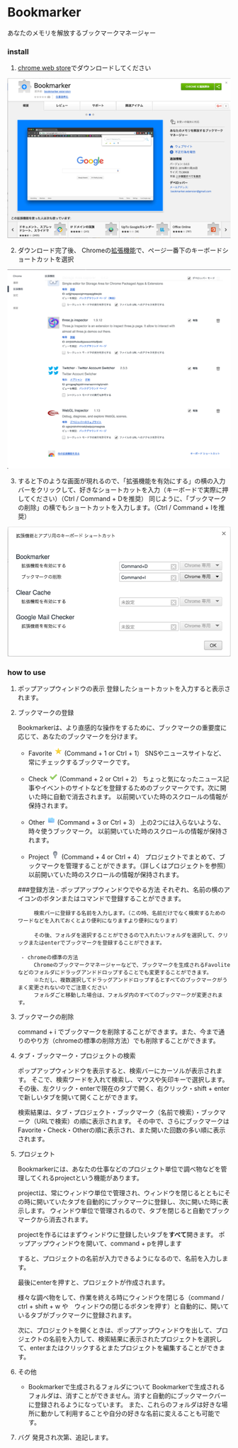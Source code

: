 # Bookmarker
あなたのメモリを解放するブックマークマネージャー

### install
 1. [chrome web store](https://chrome.google.com/webstore/detail/bookmarker/glhpfpaemdkplbllfmkbigklacjneoba)でダウンロードしてください
 <img src="images/store page.png">
 
 2. ダウンロード完了後、 Chromeの[拡張機能](chrome://extensions/)で、ページ一番下のキーボードショートカットを選択
 <img src="images/chrome extensions.png">
 
 3. すると下のような画面が現れるので、「拡張機能を有効にする」の横の入力バーをクリックして、好きなショートカットを入力（キーボードで実際に押してください）（Ctrl / Command + Dを推奨）
     同じように、「ブックマークの削除」の横でもショートカットを入力します。（Ctrl / Command + Iを推奨）
 <img src="images/keyboardshortcut.png">
 
 
 
 


### how to use
1. ポップアップウィンドウの表示
    登録したショートカットを入力すると表示されます。


2. ブックマークの登録

    Bookmarkerは、より直感的な操作をするために、ブックマークの重要度に応じて、あなたのブックマークを分けます。

    - Favorite <img src="images/favorites.png" width="20px"> (Command + 1 or Ctrl + 1）
        SNSやニュースサイトなど、常にチェックするブックマークです。

    - Check <img src="images/check.png" width="20px"> (Command + 2 or Ctrl + 2）
        ちょっと気になったニュース記事やイベントのサイトなどを登録するためのブックマークです。次に開いた時に自動で消去されます。
        以前開いていた時のスクロールの情報が保持されます。

    - Other <img src="images/others.png" width="20px"> (Command + 3 or Ctrl + 3）
        上の2つには入らないような、時々使うブックマーク。
        以前開いていた時のスクロールの情報が保持されます。

    - Project <img src="images/projects.png" width="20px"> (Command + 4 or Ctrl + 4）
        プロジェクトでまとめて、ブックマークを管理することができます。（詳しくはプロジェクトを参照）
        以前開いていた時のスクロールの情報が保持されます。

    ###登録方法
        - ポップアップウィンドウでやる方法
            それぞれ、名前の横のアイコンのボタンまたはコマンドで登録することができます。

            検索バーに登録する名前を入力します。（この時、名前だけでなく検索するためのワードなどを入れておくとより便利になりますより便利になります）

            その後、フォルダを選択することができるので入れたいフォルダを選択して、クリックまたはenterでブックマークを登録することができます。

        - chromeの標準の方法
            Chromeのブックマークマネージャーなどで、ブックマークを生成されるFavoliteなどのフォルダにドラッグアンドドロップすることでも変更することができます。
            ※ただし、複数選択してドラッグアンドドロップするとすべてのブックマークがうまく変更されないのでご注意ください
            フォルダごと移動した場合は、フォルダ内のすべてのブックマークが変更されます。


3. ブックマークの削除

    command + i でブックマークを削除することができます。また、今まで通りのやり方（chromeの標準の削除方法）でも削除することができます。


4. タブ・ブックマーク・プロジェクトの検索

    ポップアップウィンドウを表示すると、検索バーにカーソルが表示されます。
    そこで、検索ワードを入れて検索し、マウスや矢印キーで選択します。その後、左クリック・enterで現在のタブで開く、右クリック・shift + enterで新しいタブを開いて開くことができます。

    検索結果は、タブ・プロジェクト・ブックマーク（名前で検索）・ブックマーク（URLで検索）の順に表示されます。
    その中で、さらにブックマークはFavorite・Check・Otherの順に表示され、また開いた回数の多い順に表示されます。

5. プロジェクト

    Bookmarkerには、あなたの仕事などのプロジェクト単位で調べ物などを管理してくれるprojectという機能があります。

    projectは、常にウィンドウ単位で管理され、ウィンドウを閉じるとともにその時に開いていたタブを自動的にブックマークに登録し、次に開いた時に表示します。
    ウィンドウ単位で管理されるので、タブを閉じると自動でブックマークから消去されます。

    projectを作るにはまずウィンドウに登録したいタブを**すべて**開きます。
    ポップアップウィンドウを開いて、command + pを押します

    すると、プロジェクトの名前が入力できるようになるので、名前を入力します。

    最後にenterを押すと、プロジェクトが作成されます。

    様々な調べ物をして、作業を終える時にウィンドウを閉じる（command / ctrl + shift + w や　ウィンドウの閉じるボタンを押す）と自動的に、開いているタブがブックマークに登録されます。

    次に、プロジェクトを開くときは、ポップアップウィンドウを出して、プロジェクトの名前を入力して、検索結果に表示されたプロジェクトを選択して、enterまたはクリックするとまたプロジェクトを編集することができます。

6. その他
    - Bookmarkerで生成されるフォルダについて
        Bookmarkerで生成されるフォルダは、消すことができません。消すと自動的にブックマークバーに登録されるようになっています。
        また、これらのフォルダは好きな場所に動かして利用することや自分の好きな名前に変えることも可能です。

7. バグ
    発見され次第、追記します。